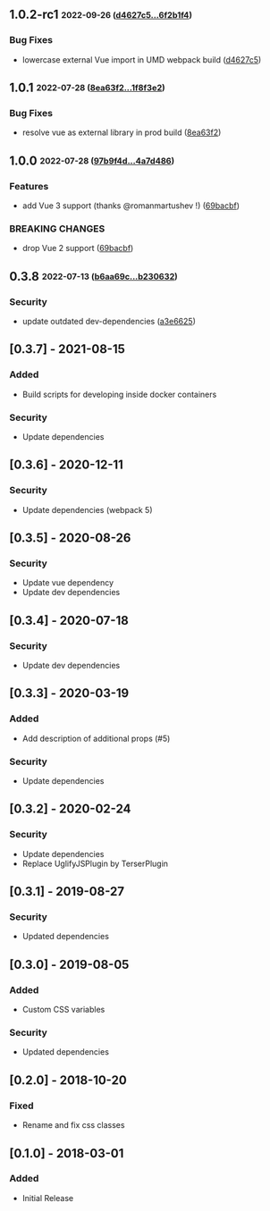 ## **1.0.2-rc1** <sub><sup>2022-09-26 ([d4627c5...6f2b1f4](https://github.com/bastidest/vue-step-progress/compare/d4627c5...6f2b1f4?diff=split))</sup></sub>

### Bug Fixes
*  lowercase external Vue import in UMD webpack build ([d4627c5](https://github.com/bastidest/vue-step-progress/commit/d4627c5))


## **1.0.1** <sub><sup>2022-07-28 ([8ea63f2...1f8f3e2](https://github.com/bastidest/vue-step-progress/compare/8ea63f2...1f8f3e2?diff=split))</sup></sub>

### Bug Fixes
*  resolve vue as external library in prod build ([8ea63f2](https://github.com/bastidest/vue-step-progress/commit/8ea63f2))


## **1.0.0** <sub><sup>2022-07-28 ([97b9f4d...4a7d486](https://github.com/bastidest/vue-step-progress/compare/97b9f4d...4a7d486?diff=split))</sup></sub>

### Features
*  add Vue 3 support (thanks @romanmartushev !) ([69bacbf](https://github.com/bastidest/vue-step-progress/commit/69bacbf))


### BREAKING CHANGES
*  drop Vue 2 support ([69bacbf](https://github.com/bastidest/vue-step-progress/commit/69bacbf))

## **0.3.8** <sub><sup>2022-07-13 ([b6aa69c...b230632](https://github.com/bastidest/vue-step-progress/compare/b6aa69c...b230632?diff=split))</sup></sub>

### Security
*  update outdated dev\-dependencies ([a3e6625](https://github.com/bastidest/vue-step-progress/commit/a3e6625))


## [0.3.7] - 2021-08-15
### Added
- Build scripts for developing inside docker containers
### Security
- Update dependencies

## [0.3.6] - 2020-12-11
### Security
- Update dependencies (webpack 5)

## [0.3.5] - 2020-08-26
### Security
- Update vue dependency
- Update dev dependencies

## [0.3.4] - 2020-07-18
### Security
- Update dev dependencies

## [0.3.3] - 2020-03-19
### Added
- Add description of additional props (#5)
### Security
- Update dependencies

## [0.3.2] - 2020-02-24
### Security
- Update dependencies
- Replace UglifyJSPlugin by TerserPlugin

## [0.3.1] - 2019-08-27
### Security
- Updated dependencies

## [0.3.0] - 2019-08-05
### Added
- Custom CSS variables
### Security
- Updated dependencies

## [0.2.0] - 2018-10-20
### Fixed
- Rename and fix css classes

## [0.1.0] - 2018-03-01
### Added
- Initial Release
